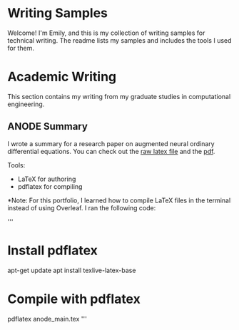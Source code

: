 # Writing Samples

Welcome! I'm Emily, and this is my collection of writing samples for technical writing. The readme lists my samples and includes the tools I used for them.

# Academic Writing

This section contains my writing from my graduate studies in computational engineering. 

## ANODE Summary

I wrote a summary for a research paper on augmented neural ordinary differential equations. You can check out the [raw latex file](AcademicWriting/anode_main.tex) and the [pdf](AcademicWriting/anode_main.pdf).

Tools:
- LaTeX for authoring
- pdflatex for compiling 

*Note: For this portfolio, I learned how to compile LaTeX files in the terminal instead of using Overleaf. I ran the following code:

'''
# Install pdflatex
apt-get update
apt install texlive-latex-base

# Compile with pdflatex
pdflatex anode_main.tex
'''
